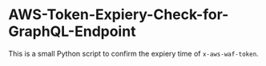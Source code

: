 # AWS-Token-Expiery-Check-for-GraphQL-Endpoint
This is a small Python script to confirm the expiery time of `x-aws-waf-token`.
